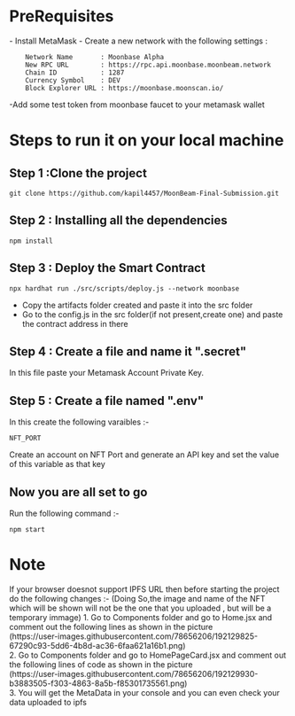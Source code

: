 <h1>PreRequisites</h1>
- Install MetaMask
- Create a new network with the following settings :

```shell
    Network Name       : Moonbase Alpha
    New RPC URL        : https://rpc.api.moonbase.moonbeam.network
    Chain ID           : 1287
    Currency Symbol    : DEV
    Block Explorer URL : https://moonbase.moonscan.io/
```

-Add some test token from moonbase faucet to your metamask wallet
    
    
    

<h1>Steps to run it on your local machine </h1>

<h2>Step 1 :Clone the project</h2>

```shell
git clone https://github.com/kapil4457/MoonBeam-Final-Submission.git
```

<h2>Step 2 : Installing all the dependencies</h2>

```shell
npm install
```

<h2>Step 3 : Deploy the Smart Contract</h2>

```shell
npx hardhat run ./src/scripts/deploy.js --network moonbase
```
- Copy the artifacts folder created and paste it into the src folder
- Go to the config.js in the src folder(if not present,create one) and paste the contract address in there

<h2>Step 4 : Create a file and name it ".secret" </h2>
In this file paste your Metamask Account Private Key.

<h2>Step 5 : Create a file named ".env" </h2>
In this create the following varaibles :- 

```shell
NFT_PORT
```
Create an account on NFT Port and generate an API key and set the value of this variable as that key

<h2>Now you are all set to go</h2>
Run the following command :- 

```shell
npm start
```

<h1 >Note</h1>
If your browser doesnot support IPFS URL then before starting the project do the following changes :- 
(Doing So,the image and name of the NFT which will be shown will not be the one that you uploaded , but will be a temporary immage)
1. Go to Components folder and go to  Home.jsx and comment out the following lines as shown in the picture<br>
(https://user-images.githubusercontent.com/78656206/192129825-67290c93-5dd6-4b8d-ac36-6faa621a16b1.png)<br>
2. Go to Components folder and go to HomePageCard.jsx and comment out the following lines of code as shown in the picture<br>
(https://user-images.githubusercontent.com/78656206/192129930-b3883505-f303-4863-8a5b-f85301735561.png)<br>
3. You will get the MetaData in your console and you can even check your data uploaded to ipfs





